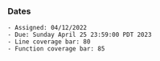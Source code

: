 ### Dates

    - Assigned: 04/12/2022
    - Due: Sunday April 25 23:59:00 PDT 2023
    - Line coverage bar: 80
    - Function coverage bar: 85
